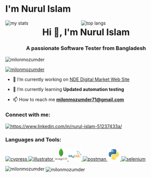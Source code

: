 # I'm Nurul Islam

<img alt="my stats" align="left" width="47%" src="https://github-readme-stats.vercel.app/api?username=milonmozumder"/>

<img alt="top langs"  align="left" width="47%" src="https://github-readme-stats.vercel.app/api/top-langs/?username=milonmozumder&layout=compact"/>

<h1 align="center">Hi 👋, I'm Nurul Islam</h1>
<h3 align="center">A passionate Software Tester from Bangladesh</h3>

<p align="left"> <img src="https://komarev.com/ghpvc/?username=milonmozumder&label=Profile%20views&color=0e75b6&style=flat" alt="milonmozumder" /> </p>

<p align="left"> <a href="https://github.com/ryo-ma/github-profile-trophy"><img src="https://github-profile-trophy.vercel.app/?username=milonmozumder" alt="milonmozumder" /></a> </p>

- 🔭 I’m currently working on [NDE Digital Market Web Site](http://203.76.123.211:8989)

- 🌱 I’m currently learning **Updated automation testing**

- 📫 How to reach me **milonmozumder71@gmail.com**

<h3 align="left">Connect with me:</h3>
<p align="left">
<a href="https://linkedin.com/in/https://www.linkedin.com/in/nurul-islam-51237433a/" target="blank"><img align="center" src="https://raw.githubusercontent.com/rahuldkjain/github-profile-readme-generator/master/src/images/icons/Social/linked-in-alt.svg" alt="https://www.linkedin.com/in/nurul-islam-51237433a/" height="30" width="40" /></a>
</p>

<h3 align="left">Languages and Tools:</h3>
<p align="left"> <a href="https://www.cypress.io" target="_blank" rel="noreferrer"> <img src="https://raw.githubusercontent.com/simple-icons/simple-icons/6e46ec1fc23b60c8fd0d2f2ff46db82e16dbd75f/icons/cypress.svg" alt="cypress" width="40" height="40"/> </a> <a href="https://www.adobe.com/in/products/illustrator.html" target="_blank" rel="noreferrer"> <img src="https://www.vectorlogo.zone/logos/adobe_illustrator/adobe_illustrator-icon.svg" alt="illustrator" width="40" height="40"/> </a> <a href="https://www.mongodb.com/" target="_blank" rel="noreferrer"> <img src="https://raw.githubusercontent.com/devicons/devicon/master/icons/mongodb/mongodb-original-wordmark.svg" alt="mongodb" width="40" height="40"/> </a> <a href="https://www.mysql.com/" target="_blank" rel="noreferrer"> <img src="https://raw.githubusercontent.com/devicons/devicon/master/icons/mysql/mysql-original-wordmark.svg" alt="mysql" width="40" height="40"/> </a> <a href="https://postman.com" target="_blank" rel="noreferrer"> <img src="https://www.vectorlogo.zone/logos/getpostman/getpostman-icon.svg" alt="postman" width="40" height="40"/> </a> <a href="https://www.python.org" target="_blank" rel="noreferrer"> <img src="https://raw.githubusercontent.com/devicons/devicon/master/icons/python/python-original.svg" alt="python" width="40" height="40"/> </a> <a href="https://www.selenium.dev" target="_blank" rel="noreferrer"> <img src="https://raw.githubusercontent.com/detain/svg-logos/780f25886640cef088af994181646db2f6b1a3f8/svg/selenium-logo.svg" alt="selenium" width="40" height="40"/> </a> </p>

<p><img align="left" src="https://github-readme-stats.vercel.app/api/top-langs?username=milonmozumder&show_icons=true&locale=en&layout=compact" alt="milonmozumder" /></p>

<p>&nbsp;<img align="center" src="https://github-readme-stats.vercel.app/api?username=milonmozumder&show_icons=true&locale=en" alt="milonmozumder" /></p>
